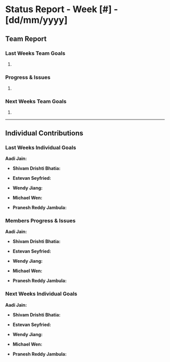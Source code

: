 # Status Report - Week [#] - [dd/mm/yyyy]

## Team Report
<!-- status update for the TA, including an agenda for the project meeting -->

### Last Weeks Team Goals
<!-- should be an exact copy of the third section from last week -->
1. 

### Progress & Issues
<!--  what you did, what worked, what you learned, where you had trouble, and where you are stuck. -->
1. 

### Next Weeks Team Goals
<!-- outline your plans and goals for the following week. 
   For the team report, this subsection should be higher-level and indicate who is responsible for what tasks. Also, it’s good to include longer-term goals in this list as well, to keep the bigger picture in mind and plan beyond just the next week. -->
1. 

***

## Individual Contributions

### Last Weeks Individual Goals

**Aadi Jain:**

* **Shivam Drishti Bhatia:** 

* **Estevan Seyfried:** 

* **Wendy Jiang:** 

* **Michael Wen:**

* **Pranesh Reddy Jambula:** 

### Members Progress & Issues

**Aadi Jain:**

* **Shivam Drishti Bhatia:** 

* **Estevan Seyfried:** 

* **Wendy Jiang:** 

* **Michael Wen:**

* **Pranesh Reddy Jambula:** 

### Next Weeks Individual Goals
<!-- Outline your plans and goals for the following week. 
    Bullet points are fine. If tasks from one week aren’t yet complete, they should roll over into tasks for the next week -->
    
**Aadi Jain:**

* **Shivam Drishti Bhatia:** 

* **Estevan Seyfried:** 

* **Wendy Jiang:** 

* **Michael Wen:**

* **Pranesh Reddy Jambula:** 
